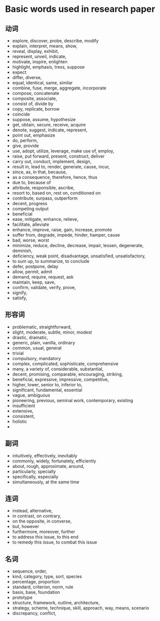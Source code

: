 # Basic words used in research paper

## 动词
* explore, discover, probe, describe, modify
* explain, interpret, means, show,
* reveal, display, exhibit,
* represent, unveil, indicate, 
* motivate, inspire, enlighten
* highlight, emphasis, tress, suppose
* expect
* differ, diverse, 
* equal, identical, same, similar
* combine, fuse, merge, aggregate, incorporate
* compose, concatenate
* composite, associate,
* consist of, divide by
* copy, replicate, borrow
* coincide
* suppose, assume, hypothesize
* get, obtain, secure, receive, acquire 
* denote, suggest, indicate, represent, 
* point out, emphasize
* do, perform,
* give, provide
* use, adopt, utilize, leverage, make use of, employ, 
* raise, put forward, present, construct, deliver
* carry out, conduct, implement, design,
* result in, lead to, render, generate, cause, incur, 
* since, as, in that, because, 
* as a consequence, therefore, hence, thus
* due to, because of
* attribute, responsible, ascribe,
* resort to, based on, rest on, conditioned on
* contribute, surpass, outperform
* decent, progress
* competing output
* beneficial
* ease, mitigate, enhance, relieve, 
* facilitate, alleviate
* enhance, improve, raise, gain, increase, promote
* suffer from, degrade, impede, hinder, hamper, cause
* bad, worse, worst
* minimize, reduce, decline, decrease, impair, lessen, degenerate, deminish, 
* deficiency, weak point, disadvantage, unsatisfied, unsatisfactory,
* to sum up, to summarize, to conclude
* defer, postpone, delay
* allow, permit, admit
* demand, require, request, ask
* maintain, keep, save,
* confirm, validate, verify, prove, 
* signify, 
* satisfy, 

## 形容词
* problematic, straightforward,
* slight, moderate, subtle, minor, modest
* drastic, dramatic, 
* generic, plain, vanilla, ordinary
* common, usual, general
* trivial 
* compulsory, mandatory
* complex, complicated, sophisticate, comprehensive
* many, a variety of, considerable, substantial,
* decent, promising, comparable, encouraging, striking, 
* beneficial, expressive, impressive, competitive,
* higher, lower, senior to, inferior to,
* significant, fundamental, essential
* vague, ambiguous
* pioneering, previous, seminal work, contemporary, existing
* insufficient
* extensive,
* consistent, 
* holistic
* 

## 副词
* intuitively, effectively, inevitably
* commonly, widely, fortunately, efficiently
* about, rough, approximate, around, 
* particularly, specially
* specifically, especially
* simultaneously, at the same time


## 连词
* instead, alternative,
* in contrast, on contrary, 
* on the opposite, in converse, 
* but, however
* furthermore, moreover, further
* to address this issue, to this end
* to remedy this issue, to combat this issue

## 名词
* sequence, order, 
* kind, category, type, sort, species
* percentage, proportion
* standard, criterion, norm, rule
* basis, base, foundation
* prototype
* structure, framework, outline, architecture, 
* strategy, scheme, technique, skill, approach, way, means, scenario
* discrepancy, conflict,  